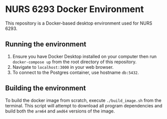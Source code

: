 # NURS 6293 Docker Environment
This repository is a Docker-based desktop environment used for NURS 6293.

## Running the environment
1. Ensure you have Docker Desktop installed on your computer then run `docker-compose up` from the root directory of this repository. 
2. Navigate to `localhost:3000` in your web browser.
3. To connect to the Postgres container, use hostname `db:5432`.

## Building the environment

To build the docker image from scratch, execute `./build_image.sh` from the terminal. This script will attempt to download all program dependencies and build both the `arm64` and `amd64` versions of the image.



